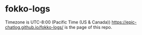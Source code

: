 # fokko-logs
Timezone is UTC-8:00 (Pacific Time (US & Canada))
https://epic-chatlog.github.io/fokko-logs/ is the page of this repo.